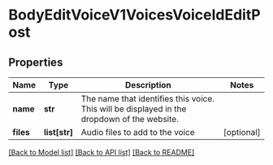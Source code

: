 # BodyEditVoiceV1VoicesVoiceIdEditPost

## Properties
Name | Type | Description | Notes
------------ | ------------- | ------------- | -------------
**name** | **str** | The name that identifies this voice. This will be displayed in the dropdown of the website. | 
**files** | **list[str]** | Audio files to add to the voice | [optional] 

[[Back to Model list]](../README.md#documentation-for-models) [[Back to API list]](../README.md#documentation-for-api-endpoints) [[Back to README]](../README.md)

